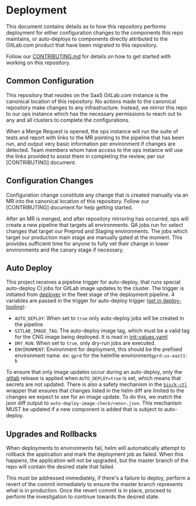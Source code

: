 # Deployment

This document contains details as to how this repository performs deployment for
either configuration changes to the components this repo maintains, or
auto-deploys to components directly attributed to the GitLab.com product that
have been migrated to this repository.

Follow our [CONTRIBUTING.md](CONTRIBUTING.md) for details on how to get started
with working on this repository.

## Common Configuration

This repository that resides on the SaaS GitLab.com instance is the canonical
location of this repository.  No actions made to the canonical repository make
changes to any infrastructure.  Instead, we mirror this repo to our ops instance
which has the necessary permissions to reach out to any and all clusters to
complete the configurations.

When a Merge Request is opened, the ops instance will run the suite of tests and
report with links to the MR pointing to the pipeline that has been run, and
output very basic information per environment if changes are detected.  Team
members whom have access to the ops instance will use the links provided to
assist them in completing the review, per our [CONTRIBUTING] document.

## Configuration Changes

Configuration change constitute any change that is created manually via an MR
into the canonical location of this repository.  Follow our [CONTRIBUTING]
document for help getting started.

After an MR is merged, and after repository mirroring has occurred, ops will
create a new pipeline that targets all environments.  QA jobs run for select
changes that target our Preprod and Staging environments.  The jobs which target
our production main stage are manually gated at the moment.  This provides
sufficient time for anyone to fully vet their change in lower environments and
the canary stage if necessary.

## Auto Deploy

This project receives a pipeline trigger for auto-deploy, that runs special auto-deploy CI jobs for GitLab image updates to the cluster.
The trigger is initiated from [deployer](https://ops.gitlab.net/gitlab-com/gl-infra/deployer) in the fleet stage of the deployment pipeline.
4 variables are passed in the trigger for auto-deploy trigger ([set in deploy-tooling](https://ops.gitlab.net/gitlab-com/gl-infra/deploy-tooling/-/blob/cc07cb8705e12dcf520615080a6926c2342dd4d6/common_tasks/k8s_trigger.yml#L27-30)):
* `AUTO_DEPLOY`: When set to `true` only auto-deploy jobs will be created in the pipeline
* `GITLAB_IMAGE_TAG`: The auto-deploy image tag, which must be a valid tag for the CNG image being deployed. It is read in [init-values.yaml](https://gitlab.com/gitlab-com/gl-infra/k8s-workloads/gitlab-com/-/blob/master/releases/gitlab/values/init-values.yaml.gotmpl)
* `DRY_RUN`: When set to `true`, only dry-run jobs are executed.
* `ENVIRONMENT`: Environment for deployment, this should be the prefixed environment name. ex: `gprd` for the helmfile environment`gprd-us-east1-b`

To ensure that only image updates occur during an auto-deploy, only the [gitlab](https://gitlab.com/gitlab-com/gl-infra/k8s-workloads/gitlab-com/-/tree/master/releases/gitlab) release is applied when `AUTO_DEPLOY=true` is set, which means that secrets are not updated.
There is also a safety mechanism in the [`bin/k-ctl`](https://gitlab.com/gitlab-com/gl-infra/k8s-workloads/gitlab-com/-/blob/master/bin/k-ctl) wrapper that ensures that changes listed in the helm diff are limited to the changes we expect to see for an image update. To do this, we match the json diff output to `auto-deploy-image-check/<env>.json`.  This mechanism MUST be updated if a new component is added that is subject to auto-deploy.

## Upgrades and Rollbacks

When deployments to environments fail, helm will automatically attempt to rollback the application and mark the deployment job as failed.
When this happens, the application will not be upgraded, but the master branch of the repo will contain the desired state that failed.

This must be addressed immediately, if there's a failure to deploy, perform a revert of the commit immediately to ensure the master branch represents what is in production.
Once the revert commit is in place, proceed to perform the investigation to continue towards the desired state.

